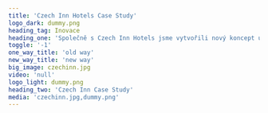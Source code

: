 ```yaml
---
title: 'Czech Inn Hotels Case Study'
logo_dark: dummy.png
heading_tag: Inovace
heading_one: 'Společně s Czech Inn Hotels jsme vytvořili nový koncept ubytování.'
toggle: '-1'
one_way_title: 'old way'
new_way_title: 'new way'
big_image: czechinn.jpg
video: 'null'
logo_light: dummy.png
heading_two: 'Czech Inn Case Study'
media: 'czechinn.jpg,dummy.png'
---
```


